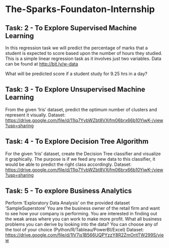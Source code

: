 # The-Sparks-Foundaton-Internship

## Task: 2 - To Explore Supervised Machine Learning
In this regression task we will predict the percentage of marks that a student is expected to score based upon the number of hours they studied. This is a simple linear regression task as it involves just two variables.
Data can be found at http://bit.ly/w-data

What will be predicted score if a student study for 9.25 hrs in a
day?

## Task: 3 - To Explore Unsupervised Machine Learning
From the given ‘Iris’ dataset, predict the optimum number of
clusters and represent it visually.
Dataset: https://drive.google.com/file/d/11Iq7YvbWZbt8VXjfm06brx66b10YiwK-/view?usp=sharing

## Task: 4 - To Explore Decision Tree Algorithm
For the given ‘Iris’ dataset, create the Decision Tree classifier and visualize it graphically. The purpose is if we feed any new data to this classifier, it would be able to predict the right class accordingly.
Dataset: https://drive.google.com/file/d/11Iq7YvbWZbt8VXjfm06brx66b10YiwK-/view?usp=sharing

## Task: 5 - To explore Business Analytics
Perform ‘Exploratory Data Analysis’ on the provided dataset ‘SampleSuperstore’ You are the business owner of the retail firm and want to see how your company is performing. You are interested in finding out the weak areas where you can work to make more profit.
What all business problems you can derive by looking into the data?
You can choose any of the tool of your choice (Python/R/Tableau/PowerBI/Excel)
Dataset: https://drive.google.com/file/d/1lV7is1B566UQPYzzY8R2ZmOritTW299S/view
